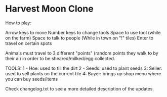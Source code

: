 # Harvest Moon Clone

How to play:

Arrow keys to move
Number keys to change tools
Space to use tool (while on the farm)
Space to talk to people (While in town on "!" tiles)
Enter to travel on certain spots

Animals must travel to 3 different "points" (random points they walk to by their ai) in order to be sheared/milked/egg collected.

TOOLS:
1 - Hoe: used to till the dirt
2 - Seeds: used to plant seeds
3: Seller: used to sell plants on the current tile
4: Buyer: brings up shop menu where you can buy seeds/items

Check changelog.txt to see a more detailed description of the updates.
